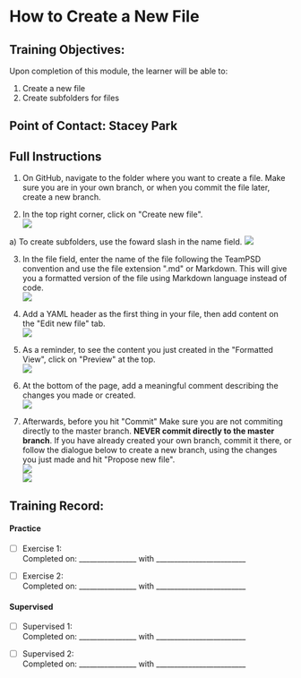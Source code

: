 # How to Create a New File

## Training Objectives:
Upon completion of this module, the learner will be able to:
1. Create a new file
2. Create subfolders for files

## Point of Contact: Stacey Park

## Full Instructions
1. On GitHub, navigate to the folder where you want to create a file. Make sure you are in your own branch, or when you commit the file later, create a new branch.

2. In the top right corner, click on "Create new file".   
![](https://help.github.com/assets/images/help/repository/create_new_file.png)

a) To create subfolders, use the foward slash in the name field. 
![](https://help.github.com/assets/images/help/repository/new-file-name.png)

3. In the file field, enter the name of the file following the TeamPSD convention and use the file extension ".md" or Markdown. 
This will give you a formatted version of the file using Markdown language instead of code.  
![](https://help.github.com/assets/images/help/repository/new-file-name.png)  

4. Add a YAML header as the first thing in your file, then add content on the "Edit new file" tab.  
![](https://help.github.com/assets/images/help/repository/new-file-content.png)

5. As a reminder, to see the content you just created in the "Formatted View", click on "Preview" at the top.  
![](https://help.github.com/assets/images/help/repository/new-file-preview.png)

6. At the bottom of the page, add a meaningful comment describing the changes you made or created.  
![](https://help.github.com/assets/images/help/repository/write-commit-message-quick-pull.png)

7. Afterwards, before you hit "Commit" Make sure you are not commiting directly to the master branch. **NEVER commit directly to the master branch**.
If you have already created your own branch, commit it there, or follow the dialogue below to create a new branch, using the changes you just made and hit "Propose new file".  
![](https://help.github.com/assets/images/help/repository/choose-commit-branch.png)  
![](https://help.github.com/assets/images/help/repository/new-file-commit-button.png)  

## Training Record:  
#### Practice  
- [ ] Exercise 1:  
Completed on: ________________ with _________________________  

- [ ] Exercise 2:   
Completed on: ________________ with _________________________   

#### Supervised   
- [ ] Supervised 1:   
Completed on: ________________ with _________________________   

- [ ] Supervised 2:       
Completed on: ________________ with _________________________   

